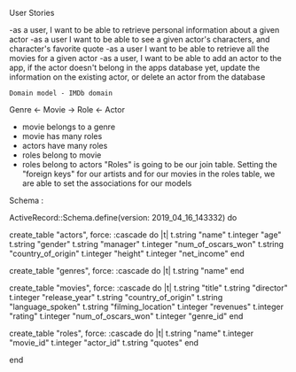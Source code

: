 
User Stories

-as a user, I want to be able to retrieve personal information about a given actor
-as a user I want to be able to see a given actor's characters, and character's favorite quote
-as a user I want to be able to retrieve all the movies for a given actor
-as a user, I want to be able to add an actor to the app, if the actor doesn't belong in the apps database yet, update the information on the existing actor, or delete an actor from the database

    Domain model - IMDb domain
Genre <- Movie -> Role <-  Actor


- movie belongs to a genre
- movie has many roles
- actors have many roles
- roles belong to movie
- roles belong to actors
"Roles" is going to be our join table. Setting the "foreign keys" for our artists and for our movies in the roles table, we are able to set the associations for our models


Schema :

ActiveRecord::Schema.define(version: 2019_04_16_143332) do

  create_table "actors", force: :cascade do |t|
    t.string "name"
    t.integer "age"
    t.string "gender"
    t.string "manager"
    t.integer "num_of_oscars_won"
    t.string "country_of_origin"
    t.integer "height"
    t.integer "net_income"
  end

  create_table "genres", force: :cascade do |t|
    t.string "name"
  end

  create_table "movies", force: :cascade do |t|
    t.string "title"
    t.string "director"
    t.integer "release_year"
    t.string "country_of_origin"
    t.string "language_spoken"
    t.string "filming_location"
    t.integer "revenues"
    t.integer "rating"
    t.integer "num_of_oscars_won"
    t.integer "genre_id"
  end

  create_table "roles", force: :cascade do |t|
    t.string "name"
    t.integer "movie_id"
    t.integer "actor_id"
    t.string "quotes"
  end

end
